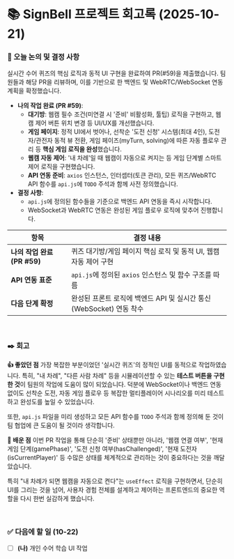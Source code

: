 # 📚 SignBell 프로젝트 회고록 (2025-10-21)

### 📌 오늘 논의 및 결정 사항
실시간 수어 퀴즈의 핵심 로직과 동적 UI 구현을 완료하여 PR(#59)을 제출했습니다. 팀원들과 해당 PR을 리뷰하며, 이를 기반으로 한 백엔드 및 WebRTC/WebSocket 연동 계획을 확정했습니다.

- **나의 작업 완료 (PR #59)**:
    - **대기방**: 웹캠 필수 조건(미연결 시 '준비' 비활성화, 툴팁) 로직을 구현하고, 웹캠 제어 버튼 위치 변경 등 UI/UX를 개선했습니다.
    - **게임 페이지**: 정적 UI에서 벗어나, 선착순 '도전 신청' 시스템(최대 4인), 도전자/관전자 동적 뷰 전환, 게임 페이즈(myTurn, solving)에 따른 자동 플로우 관리 등 **핵심 게임 로직을 완성**했습니다.
    - **웹캠 자동 제어**: '내 차례'일 때 웹캠이 자동으로 켜지는 등 게임 단계별 스마트 제어 로직을 구현했습니다.
    - **API 연동 준비**: `axios` 인스턴스, 인터셉터(토큰 관리), 모든 퀴즈/WebRTC API 함수를 `api.js`에 `TODO` 주석과 함께 사전 정의했습니다.
- **결정 사항**:
    - `api.js`에 정의된 함수들을 기준으로 백엔드 API 연동을 즉시 시작합니다.
    - WebSocket과 WebRTC 연동은 완성된 게임 플로우 로직에 맞추어 진행합니다.

| 항목 | 결정 내용 |
| --- | --- |
| **나의 작업 완료 (PR #59)** | 퀴즈 대기방/게임 페이지 핵심 로직 및 동적 UI, 웹캠 자동 제어 구현 |
| **API 연동 표준** | `api.js`에 정의된 `axios` 인스턴스 및 함수 구조를 따름 |
| **다음 단계 확정** | 완성된 프론트 로직에 백엔드 API 및 실시간 통신(WebSocket) 연동 착수 |

<br>

### ✒️ 회고

**👍 좋았던 점**
가장 복잡한 부분이었던 '실시간 퀴즈'의 정적인 UI를 동적으로 작업하였습니다. 특히, "내 차례", "다른 사람 차례" 등을 시뮬레이션할 수 있는 **테스트 버튼을 구현한 것**이 팀원의 작업에 도움이 많이 되었습니다. 덕분에 WebSocket이나 백엔드 연동 없이도 선착순 도전, 자동 게임 플로우 등 복잡한 멀티플레이어 시나리오를 미리 테스트하고 완성도를 높일 수 있었습니다.

또한, `api.js` 파일을 미리 생성하고 모든 API 함수를 `TODO` 주석과 함께 정의해 둔 것이 팀 협업에 큰 도움이 될 것이라 생각합니다.

**🤔 배운 점**
이번 PR 작업을 통해 단순히 '준비' 상태뿐만 아니라, '웹캠 연결 여부', '현재 게임 단계(gamePhase)', '도전 신청 여부(hasChallenged)', '현재 도전자(isCurrentPlayer)' 등 수많은 상태를 체계적으로 관리하는 것이 중요하다는 것을 깨달았습니다.

특히 "내 차례가 되면 웹캠을 자동으로 켠다"는 `useEffect` 로직을 구현하면서, 단순히 UI를 그리는 것을 넘어, 사용자 경험 전체를 설계하고 제어하는 프론트엔드의 중요한 역할을 다시 한번 실감하게 했습니다.

<br>

### ✅ 다음에 할 일 (10-22)
- [ ] **(나)** 개인 수어 학습 UI 작업
